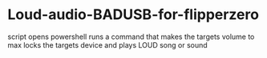 # Loud-audio-BADUSB-for-flipperzero
 script opens powershell runs a command that makes the targets volume to max locks the targets device and plays LOUD song or sound
